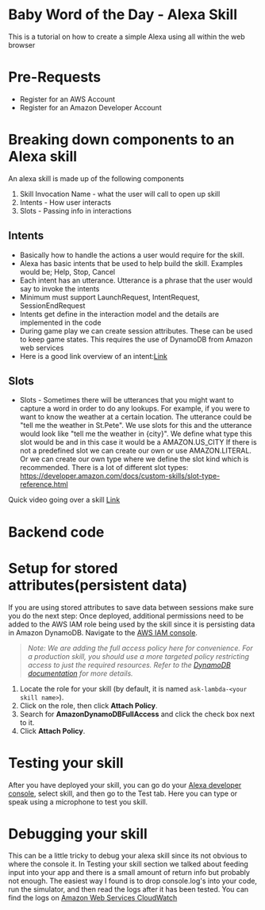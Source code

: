 # Baby Word of the Day - Alexa Skill
This is a tutorial on how to create a simple Alexa using all within the web browser

# Pre-Requests
* Register for an AWS Account
* Register for an Amazon Developer Account

# Breaking down components to an Alexa skill
An alexa skill is made up of the following components
1. Skill Invocation Name - what the user will call to open up skill
1. Intents - How user interacts
1. Slots - Passing info in interactions

## Intents
* Basically how to handle the actions a user would require for the skill.
* Alexa has basic intents that be used to help build the skill. Examples would be; Help, Stop, Cancel 
* Each intent has an utterance. Utterance is a phrase that the user would say to invoke the intents 
* Minimum must support LaunchRequest, IntentRequest, SessionEndRequest
* Intents get define in the interaction model and the details are implemented in the code
* During game play we can create session attributes. These can be used to keep game states. This requires the use of DynamoDB from Amazon web services
* Here is a good link overview of an intent:[Link](https://youtu.be/ymixpC53c-s)

## Slots
* Slots - Sometimes there will be utterances that you might want to capture a word in order to do any lookups. For example, if you were to want to know the weather at a certain location. The utterance could be "tell me the weather in St.Pete". We use slots for this and the utterance would look like "tell me the weather in {city}". We define what type this slot would be and in this case it would be a AMAZON.US_CITY
If there is not a predefined slot we can create our own or use AMAZON.LITERAL. Or we can create our own type where we define the slot kind which is recommended. There is a lot of different slot types: https://developer.amazon.com/docs/custom-skills/slot-type-reference.html

Quick video going over a skill [Link](https://youtu.be/1pvR4aqwGhg)

# Backend code
<TODO>

# Setup for stored attributes(persistent data) 
If you are using stored attributes to save data between sessions make sure you do the next step:
Once deployed, additional permissions need to be added to the AWS IAM role being used by the skill since it is persisting data in Amazon DynamoDB.  Navigate to the [AWS IAM console](https://console.aws.amazon.com/iam/home#/roles).

> _Note: We are adding the full access policy here for convenience.  For a production skill, you should use a more targeted policy restricting access to just the required resources.  Refer to the [DynamoDB documentation](https://docs.aws.amazon.com/amazondynamodb/latest/developerguide/access-control-overview.html) for more details._

1. Locate the role for your skill (by default, it is named ```ask-lambda-<your skill name>```).
1. Click on the role, then click **Attach Policy**.
1. Search for **AmazonDynamoDBFullAccess** and click the check box next to it.
1. Click **Attach Policy**.

# Testing your skill
After you have deployed your skill, you can go do your [Alexa developer console](https://developer.amazon.com/alexa/console/ask), select skill, and then go to the Test tab. Here you can type or speak using a microphone to test you skill. 

# Debugging your skill
This can be a little tricky to debug your alexa skill since its not obvious to where the console it. In Testing your skill section we talked about feeding input into your app and there is a small amount of return info but probably not enough. The easiest way I found is to drop console.log's into your code, run the simulator, and then read the logs after it has been tested. You can find the logs on [Amazon Web Services CloudWatch](https://console.aws.amazon.com/cloudwatch/home?region=us-east-1#logs:)
